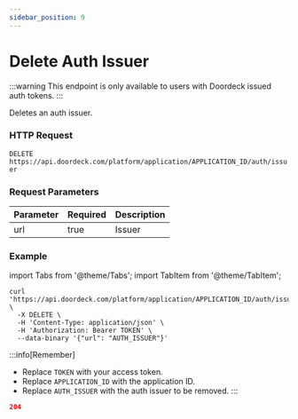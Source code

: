 ```yaml
---
sidebar_position: 9
---
```


# Delete Auth Issuer

:::warning
This endpoint is only available to users with Doordeck issued auth tokens.
:::

Deletes an auth issuer.

### HTTP Request

`DELETE https://api.doordeck.com/platform/application/APPLICATION_ID/auth/issuer`

### Request Parameters

| Parameter | Required | Description |
|-----------|----------|-------------|
| url       | true     | Issuer      |

### Example

import Tabs from '@theme/Tabs';
import TabItem from '@theme/TabItem';

<Tabs>
<TabItem value="request" label="Request">

```shell showLineNumbers title="CURL"
curl 'https://api.doordeck.com/platform/application/APPLICATION_ID/auth/issuer' \
  -X DELETE \
  -H 'Content-Type: application/json' \
  -H 'Authorization: Bearer TOKEN' \
  --data-binary '{"url": "AUTH_ISSUER"}'
```

:::info[Remember]
* Replace `TOKEN` with your access token.
* Replace `APPLICATION_ID` with the application ID.
* Replace `AUTH_ISSUER` with the auth issuer to be removed.
:::

</TabItem>
<TabItem value="response" label="Response">

```json showLineNumbers title="HTTP CODE"
204
```

</TabItem>
</Tabs>
